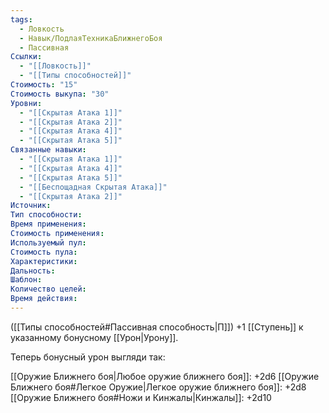 ```yaml
---
tags:
  - Ловкость
  - Навык/ПодлаяТехникаБлижнегоБоя
  - Пассивная
Ссылки:
  - "[[Ловкость]]"
  - "[[Типы способностей]]"
Стоимость: "15"
Стоимость выкупа: "30"
Уровни:
  - "[[Скрытая Атака 1]]"
  - "[[Скрытая Атака 2]]"
  - "[[Скрытая Атака 4]]"
  - "[[Скрытая Атака 5]]"
Связанные навыки:
  - "[[Скрытая Атака 1]]"
  - "[[Скрытая Атака 4]]"
  - "[[Скрытая Атака 5]]"
  - "[[Беспощадная Скрытая Атака]]"
  - "[[Скрытая Атака 2]]"
Источник:
Тип способности:
Время применения:
Стоимость применения:
Используемый пул:
Стоимость пула:
Характеристики:
Дальность:
Шаблон:
Количество целей:
Время действия:
---
```

([[Типы способностей#Пассивная способность|П]]) +1 [[Ступень]] к указанному бонусному [[Урон|Урону]].

Теперь бонусный урон выгляди так: 

[[Оружие Ближнего боя|Любое оружие ближнего боя]]: +2d6
[[Оружие Ближнего боя#Легкое Оружие|Легкое оружие ближнего боя]]: +2d8
[[Оружие Ближнего боя#Ножи и Кинжалы|Кинжалы]]: +2d10

